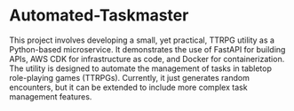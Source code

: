 # Automated-Taskmaster

This project involves developing a small, yet practical, TTRPG utility as a Python-based microservice. It demonstrates the use of FastAPI for building APIs, AWS CDK for infrastructure as code, and Docker for containerization. The utility is designed to automate the management of tasks in tabletop role-playing games (TTRPGs). Currently, it just generates random encounters, but it can be extended to include more complex task management features.
